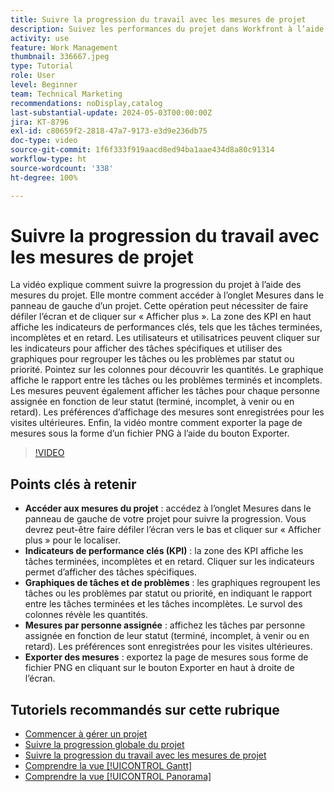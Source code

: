 ```yaml
---
title: Suivre la progression du travail avec les mesures de projet
description: Suivez les performances du projet dans Workfront à l’aide de l’onglet Mesures pour accéder aux KPI, aux graphiques de tâches et de problèmes, aux mesures de chaque personne assignée et aux options d’export pour une surveillance efficace de la progression.
activity: use
feature: Work Management
thumbnail: 336667.jpeg
type: Tutorial
role: User
level: Beginner
team: Technical Marketing
recommendations: noDisplay,catalog
last-substantial-update: 2024-05-03T00:00:00Z
jira: KT-8796
exl-id: c80659f2-2818-47a7-9173-e3d9e236db75
doc-type: video
source-git-commit: 1f6f333f919aacd8ed94ba1aae434d8a80c91314
workflow-type: ht
source-wordcount: '338'
ht-degree: 100%

---
```


# Suivre la progression du travail avec les mesures de projet

La vidéo explique comment suivre la progression du projet à l’aide des mesures du projet. Elle montre comment accéder à l’onglet Mesures dans le panneau de gauche d’un projet. Cette opération peut nécessiter de faire défiler l’écran et de cliquer sur « Afficher plus ». La zone des KPI en haut affiche les indicateurs de performances clés, tels que les tâches terminées, incomplètes et en retard. Les utilisateurs et utilisatrices peuvent cliquer sur les indicateurs pour afficher des tâches spécifiques et utiliser des graphiques pour regrouper les tâches ou les problèmes par statut ou priorité. Pointez sur les colonnes pour découvrir les quantités. Le graphique affiche le rapport entre les tâches ou les problèmes terminés et incomplets. Les mesures peuvent également afficher les tâches pour chaque personne assignée en fonction de leur statut (terminé, incomplet, à venir ou en retard). Les préférences d’affichage des mesures sont enregistrées pour les visites ultérieures. Enfin, la vidéo montre comment exporter la page de mesures sous la forme d’un fichier PNG à l’aide du bouton Exporter.


>[!VIDEO](https://video.tv.adobe.com/v/336667/?quality=12&learn=on&enablevpops)

## Points clés à retenir

* **Accéder aux mesures du projet** : accédez à l’onglet Mesures dans le panneau de gauche de votre projet pour suivre la progression. Vous devrez peut-être faire défiler l’écran vers le bas et cliquer sur « Afficher plus » pour le localiser.
* **Indicateurs de performance clés (KPI)** : la zone des KPI affiche les tâches terminées, incomplètes et en retard. Cliquer sur les indicateurs permet d’afficher des tâches spécifiques.
* **Graphiques de tâches et de problèmes** : les graphiques regroupent les tâches ou les problèmes par statut ou priorité, en indiquant le rapport entre les tâches terminées et les tâches incomplètes. Le survol des colonnes révèle les quantités.
* **Mesures par personne assignée** : affichez les tâches par personne assignée en fonction de leur statut (terminé, incomplet, à venir ou en retard). Les préférences sont enregistrées pour les visites ultérieures.
* **Exporter des mesures** : exportez la page de mesures sous forme de fichier PNG en cliquant sur le bouton Exporter en haut à droite de l’écran.



## Tutoriels recommandés sur cette rubrique

* [Commencer à gérer un projet](/help/manage-work/projects/getting-started-manage-a-project.md)
* [Suivre la progression globale du projet](/help/manage-work/projects/track-overall-project-progress.md)
* [Suivre la progression du travail avec les mesures de projet](/help/manage-work/projects/track-work-progress-with-project-metrics.md)
* [Comprendre la vue [!UICONTROL Gantt]](/help/manage-work/projects/understand-the-gantt-view.md)
* [Comprendre la vue [!UICONTROL Panorama]](/help/manage-work/projects/understand-the-board-view.md)
